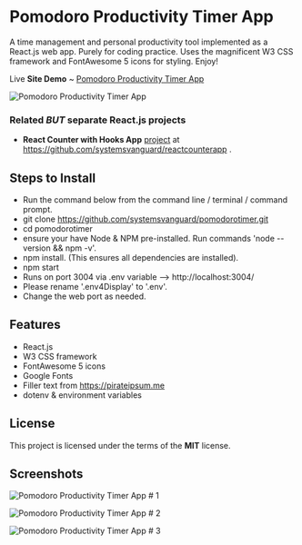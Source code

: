 # Pomodoro Productivity Timer App
A time management and personal productivity tool implemented as a React.js web app. Purely for coding practice.  Uses the magnificent W3 CSS framework and FontAwesome 5 icons for styling.  Enjoy!

Live **Site Demo** ~ [Pomodoro Productivity Timer App](http://pomodorotimer.ryanhunter.ca/)

![Pomodoro Productivity Timer App](http://ryanhunter.ca/images/portfolio/pomodorotimer.png)


### Related *BUT* separate React.js projects
- **React Counter with Hooks App** [project](https://github.com/systemsvanguard/reactcounterapp) at https://github.com/systemsvanguard/reactcounterapp .


## Steps to Install
- Run the command below from the command line / terminal / command prompt.
- git clone https://github.com/systemsvanguard/pomodorotimer.git
- cd pomodorotimer
- ensure your have Node & NPM pre-installed. Run commands 'node --version && npm -v'.
- npm install.  (This ensures all dependencies are installed).
- npm start
- Runs on port 3004 via .env variable --> http://localhost:3004/
- Please rename '.env4Display' to '.env'.
- Change the web port as needed.


## Features
- React.js
- W3 CSS framework
- FontAwesome 5 icons
- Google Fonts
- Filler text from https://pirateipsum.me
- dotenv & environment variables



## License
This project is licensed under the terms of the **MIT** license.


## Screenshots

![Pomodoro Productivity Timer App # 1](http://ryanhunter.ca/images/portfolio/pomodorotimer.png)

![Pomodoro Productivity Timer App # 2](http://ryanhunter.ca/images/portfolio/pomodorotimer2.png)

![Pomodoro Productivity Timer App # 3](http://ryanhunter.ca/images/portfolio/pomodorotimer3.png)
